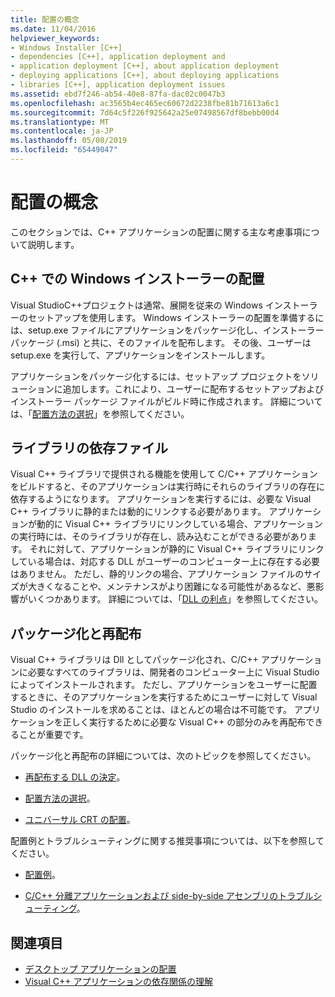 ```yaml
---
title: 配置の概念
ms.date: 11/04/2016
helpviewer_keywords:
- Windows Installer [C++]
- dependencies [C++], application deployment and
- application deployment [C++], about application deployment
- deploying applications [C++], about deploying applications
- libraries [C++], application deployment issues
ms.assetid: ebd7f246-ab54-40e8-87fa-dac02c0047b3
ms.openlocfilehash: ac3565b4ec465ec60672d2238fbe81b71613a6c1
ms.sourcegitcommit: 7d64c5f226f925642a25e07498567df8bebb00d4
ms.translationtype: MT
ms.contentlocale: ja-JP
ms.lasthandoff: 05/08/2019
ms.locfileid: "65449047"
---
```

# <a name="deployment-concepts"></a>配置の概念

このセクションでは、C++ アプリケーションの配置に関する主な考慮事項について説明します。

## <a name="windows-installer-deployment-in-c"></a>C++ での Windows インストーラーの配置

Visual StudioC++プロジェクトは通常、展開を従来の Windows インストーラーのセットアップを使用します。 Windows インストーラーの配置を準備するには、setup.exe ファイルにアプリケーションをパッケージ化し、インストーラー パッケージ (.msi) と共に、そのファイルを配布します。 その後、ユーザーは setup.exe を実行して、アプリケーションをインストールします。

アプリケーションをパッケージ化するには、セットアップ プロジェクトをソリューションに追加します。これにより、ユーザーに配布するセットアップおよびインストーラー パッケージ ファイルがビルド時に作成されます。 詳細については、「[配置方法の選択](choosing-a-deployment-method.md)」を参照してください。

## <a name="library-dependencies"></a>ライブラリの依存ファイル

Visual C++ ライブラリで提供される機能を使用して C/C++ アプリケーションをビルドすると、そのアプリケーションは実行時にそれらのライブラリの存在に依存するようになります。 アプリケーションを実行するには、必要な Visual C++ ライブラリに静的または動的にリンクする必要があります。 アプリケーションが動的に Visual C++ ライブラリにリンクしている場合、アプリケーションの実行時には、そのライブラリが存在し、読み込むことができる必要があります。 それに対して、アプリケーションが静的に Visual C++ ライブラリにリンクしている場合は、対応する DLL がユーザーのコンピューター上に存在する必要はありません。 ただし、静的リンクの場合、アプリケーション ファイルのサイズが大きくなることや、メンテナンスがより困難になる可能性があるなど、悪影響がいくつかあります。 詳細については、「[DLL の利点](../build/dlls-in-visual-cpp.md#advantages-of-using-dlls)」を参照してください。

## <a name="packaging-and-redistributing"></a>パッケージ化と再配布

Visual C++ ライブラリは Dll としてパッケージ化され、C/C++ アプリケーションに必要なすべてのライブラリは、開発者のコンピューター上に Visual Studio によってインストールされます。 ただし、アプリケーションをユーザーに配置するときに、そのアプリケーションを実行するためにユーザーに対して Visual Studio のインストールを求めることは、ほとんどの場合は不可能です。 アプリケーションを正しく実行するために必要な Visual C++ の部分のみを再配布できることが重要です。

パッケージ化と再配布の詳細については、次のトピックを参照してください。

- [再配布する DLL の決定](determining-which-dlls-to-redistribute.md)。

- [配置方法の選択](choosing-a-deployment-method.md)。

- [ユニバーサル CRT の配置](universal-crt-deployment.md)。

配置例とトラブルシューティングに関する推奨事項については、以下を参照してください。

- [配置例](deployment-examples.md)。

- [C/C++ 分離アプリケーションおよび side-by-side アセンブリのトラブルシューティング](../build/troubleshooting-c-cpp-isolated-applications-and-side-by-side-assemblies.md)。

## <a name="see-also"></a>関連項目

- [デスクトップ アプリケーションの配置](deploying-native-desktop-applications-visual-cpp.md)
- [Visual C++ アプリケーションの依存関係の理解](understanding-the-dependencies-of-a-visual-cpp-application.md)
